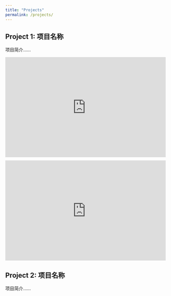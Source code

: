 ```yaml
---
title: "Projects"
permalink: /projects/
---
```


## Project 1: 项目名称

项目简介……

<!-- 如果需要嵌入 YouTube 视频 --><div style="display: flex; gap: 10px; flex-wrap: wrap;">
  <iframe width="560" height="315" src="https://www.youtube.com/embed/Mgilk_iLav4" 
          frameborder="0" 
          allow="accelerometer; autoplay; clipboard-write; encrypted-media; gyroscope; picture-in-picture" 
          allowfullscreen></iframe>
  <iframe width="560" height="315" src="https://www.youtube.com/embed/IUMIIelIUYs" 
          frameborder="0" 
          allow="accelerometer; autoplay; clipboard-write; encrypted-media; gyroscope; picture-in-picture" 
          allowfullscreen></iframe>
</div>

## Project 2: 项目名称

项目简介……
